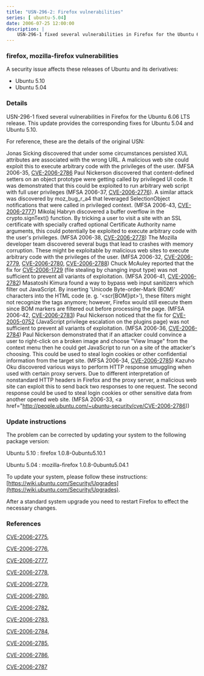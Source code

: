 ```yaml
---
title: "USN-296-2: Firefox vulnerabilities"
series: [ ubuntu-5.04]
date: 2006-07-25 12:00:00
description: |
    USN-296-1 fixed several vulnerabilities in Firefox for the Ubuntu 6.06 LTS release. This update provides the corresponding fixes for Ubuntu 5.04 and Ubuntu 5.10.
--- 
```

 
 


### firefox, mozilla-firefox vulnerabilities

A security issue affects these releases of Ubuntu and its derivatives:

* Ubuntu 5.10
* Ubuntu 5.04

### Details

USN-296-1 fixed several vulnerabilities in Firefox for the Ubuntu 6.06 LTS release. This update provides the corresponding fixes for Ubuntu 5.04 and Ubuntu 5.10.

For reference, these are the details of the original USN:

 Jonas Sicking discovered that under some circumstances persisted XUL attributes are associated with the wrong URL. A malicious web site could exploit this to execute arbitrary code with the privileges of the user. (MFSA 2006-35, [CVE-2006-2786](http://people.ubuntu.com/~ubuntu-security/cve/CVE-2006-2775">CVE-2006-2775</a>) Paul Nickerson discovered that content-defined setters on an object prototype were getting called by privileged UI code. It was demonstrated that this could be exploited to run arbitrary web script with full user privileges (MFSA 2006-37, <a href="http://people.ubuntu.com/~ubuntu-security/cve/CVE-2006-2776">CVE-2006-2776</a>). A similar attack was discovered by moz_bug_r_a4 that leveraged SelectionObject notifications that were called in privileged context. (MFSA 2006-43, <a href="http://people.ubuntu.com/~ubuntu-security/cve/CVE-2006-2777">CVE-2006-2777</a>) Mikolaj Habryn discovered a buffer overflow in the crypto.signText() function. By tricking a user to visit a site with an SSL certificate with specially crafted optional Certificate Authority name arguments, this could potentially be exploited to execute arbitrary code with the user&#39;s privileges. (MFSA 2006-38, <a href="http://people.ubuntu.com/~ubuntu-security/cve/CVE-2006-2778">CVE-2006-2778</a>) The Mozilla developer team discovered several bugs that lead to crashes with memory corruption. These might be exploitable by malicious web sites to execute arbitrary code with the privileges of the user. (MFSA 2006-32, <a href="http://people.ubuntu.com/~ubuntu-security/cve/CVE-2006-2779">CVE-2006-2779</a>, <a href="http://people.ubuntu.com/~ubuntu-security/cve/CVE-2006-2780">CVE-2006-2780</a>, <a href="http://people.ubuntu.com/~ubuntu-security/cve/CVE-2006-2788">CVE-2006-2788</a>) Chuck McAuley reported that the fix for <a href="http://people.ubuntu.com/~ubuntu-security/cve/CVE-2006-1729">CVE-2006-1729</a> (file stealing by changing input type) was not sufficient to prevent all variants of exploitation. (MFSA 2006-41, <a href="http://people.ubuntu.com/~ubuntu-security/cve/CVE-2006-2782">CVE-2006-2782</a>) Masatoshi Kimura found a way to bypass web input sanitizers which filter out JavaScript. By inserting &#39;Unicode Byte-order-Mark (BOM)&#39; characters into the HTML code (e. g. &#39;&lt;scr[BOM]ipt&gt;&#39;), these filters might not recognize the tags anymore; however, Firefox would still execute them since BOM markers are filtered out before processing the page. (MFSA 2006-42, <a href="http://people.ubuntu.com/~ubuntu-security/cve/CVE-2006-2783">CVE-2006-2783</a>) Paul Nickerson noticed that the fix for <a href="http://people.ubuntu.com/~ubuntu-security/cve/CVE-2005-0752">CVE-2005-0752</a> (JavaScript privilege escalation on the plugins page) was not sufficient to prevent all variants of exploitation. (MFSA 2006-36, <a href="http://people.ubuntu.com/~ubuntu-security/cve/CVE-2006-2784">CVE-2006-2784</a>) Paul Nickerson demonstrated that if an attacker could convince a user to right-click on a broken image and choose &quot;View Image&quot; from the context menu then he could get JavaScript to run on a site of the attacker&#39;s choosing. This could be used to steal login cookies or other confidential information from the target site. (MFSA 2006-34, <a href="http://people.ubuntu.com/~ubuntu-security/cve/CVE-2006-2785">CVE-2006-2785</a>) Kazuho Oku discovered various ways to perform HTTP response smuggling when used with certain proxy servers. Due to different interpretation of nonstandard HTTP headers in Firefox and the proxy server, a malicious web site can exploit this to send back two responses to one request. The second response could be used to steal login cookies or other sensitive data from another opened web site. (MFSA 2006-33, <a href="http://people.ubuntu.com/~ubuntu-security/cve/CVE-2006-2786))

### Update instructions

The problem can be corrected by updating your system to the following package version:

Ubuntu 5.10
 : firefox <span>1.0.8-0ubuntu5.10.1</span>

Ubuntu 5.04
 : mozilla-firefox <span>1.0.8-0ubuntu5.04.1</span>

To update your system, please follow these instructions: [https://wiki.ubuntu.com/Security/Upgrades](https://wiki.ubuntu.com/Security/Upgrades).

After a standard system upgrade you need to restart Firefox to effect the necessary changes.

### References

 
 [CVE-2006-2775](http://people.ubuntu.com/~ubuntu-security/cve/CVE-2006-2775), 

 [CVE-2006-2776](http://people.ubuntu.com/~ubuntu-security/cve/CVE-2006-2776), 

 [CVE-2006-2777](http://people.ubuntu.com/~ubuntu-security/cve/CVE-2006-2777), 

 [CVE-2006-2778](http://people.ubuntu.com/~ubuntu-security/cve/CVE-2006-2778), 

 [CVE-2006-2779](http://people.ubuntu.com/~ubuntu-security/cve/CVE-2006-2779), 

 [CVE-2006-2780](http://people.ubuntu.com/~ubuntu-security/cve/CVE-2006-2780), 

 [CVE-2006-2782](http://people.ubuntu.com/~ubuntu-security/cve/CVE-2006-2782), 

 [CVE-2006-2783](http://people.ubuntu.com/~ubuntu-security/cve/CVE-2006-2783), 

 [CVE-2006-2784](http://people.ubuntu.com/~ubuntu-security/cve/CVE-2006-2784), 

 [CVE-2006-2785](http://people.ubuntu.com/~ubuntu-security/cve/CVE-2006-2785), 

 [CVE-2006-2786](http://people.ubuntu.com/~ubuntu-security/cve/CVE-2006-2786), 

 [CVE-2006-2787](http://people.ubuntu.com/~ubuntu-security/cve/CVE-2006-2787)
 

